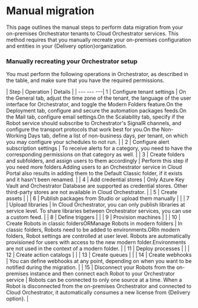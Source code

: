 ﻿# Manual migration

This page outlines the manual steps to perform data migration from your on-premises Orchestrator
            tenants to Cloud Orchestrator services. This method requires that you manually recreate
            your on-premises configuration and entities in your {Delivery option}organization.

### Manually recreating your Orchestrator setup

You must perform the following operations in Orchestrator, as described in the table, and make sure that you have the required permissions.


| Step | Operation | Details |
| --- --- ---| 1 | Configure tenant settings | On the General tab, adjust the time zone of the tenant, the language of the user interface for Orchestrator, and toggle the Modern Folders feature.On the Deployment tab, configure and secure the automation packages feeds.On the Mail tab, configure email settings.On the Scalability tab, specify if the Robot service should subscribe to Orchestrator's SignalR channels, and configure the transport protocols that work best for you.On the Non-Working Days tab, define a list of non-business days, per tenant, on which you may configure your schedules to not run. |
| 2 | Configure alert subscription settings | To receive alerts for a category, you need to have the corresponding permissions on that category as well. |
| 3 | Create folders and subfolders, and assign users to them accordingly | Perform this step if you need more folders.Adding users to an Orchestrator service in Cloud Portal also results in adding them to the Default Classic folder, if it exists and it hasn't been renamed. |
| 4 | Add credential stores | Only Azure Key Vault and Orchestrator Database are supported as credential stores. Other third-party stores are not available in Cloud Orchestrator. |
| 5 | Create assets |  |
| 6 | Publish packages from Studio or upload them manually |  |
| 7 | Upload libraries | In Cloud Orchestrator, you can only publish libraries at service level. To share libraries between Orchestrator services, you can use a custom feed. |
| 8 | Define triggers |  |
| 9 | Provision machines |  |
| 10 | Create Robots in classic foldersORManage Robots in modern folders | In classic folders, Robots need to be added to environments.ORIn modern folders, Robot settings are controlled at user level. Robots are automatically provisioned for users with access to the new modern folder.Environments are not used in the context of a modern folder. |
| 11 | Deploy processes |  |
| 12 | Create action catalogs |  |
| 13 | Create queues |  |
| 14 | Create webhooks | You can define webhooks at any point, depending on when you want to be notified during the migration. |
| 15 | Disconnect your Robots from the on-premises instance and then connect each Robot to your Orchestrator service | Robots can be connected to only one source at a time. When a Robot is disconnected from the on-premises Orchestrator and connected to Cloud Orchestrator, it automatically consumes a new license from {Delivery option}. |

